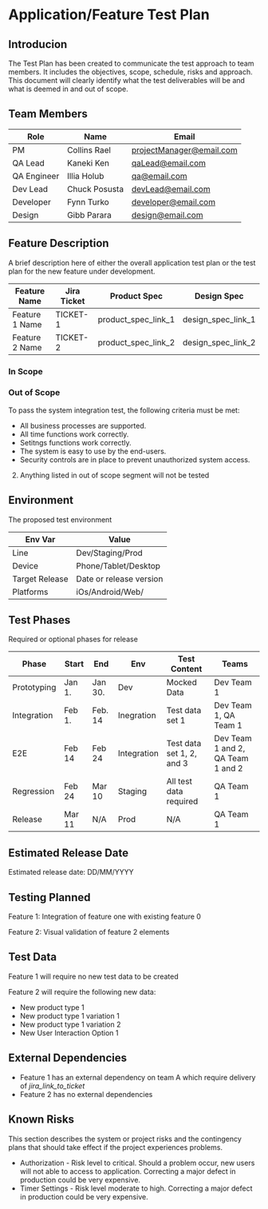 # Application/Feature Test Plan

## Introducion

The Test Plan has been created to communicate the test approach to team members. It includes the objectives, scope,
schedule, risks and approach. This document will clearly identify what the test deliverables will be and what is deemed
in and out of scope.

## Team Members

| Role        | Name          | Email                    |
|-------------|---------------|--------------------------|
| PM          | Collins Rael  | projectManager@email.com | 
| QA Lead     | Kaneki Ken    | qaLead@email.com         | 
| QA Engineer | Illia Holub   | qa@email.com             | 
| Dev Lead    | Chuck Posusta | devLead@email.com        | 
| Developer   | Fynn Turko    | developer@email.com      | 
| Design      | Gibb Parara   | design@email.com         | 

## Feature Description

A brief description here of either the overall application test plan or the test plan for the new feature under
development.

| Feature Name   | Jira Ticket | Product Spec        | Design Spec        |
|----------------|-------------|---------------------|--------------------|
| Feature 1 Name | TICKET-1    | product_spec_link_1 | design_spec_link_1 |
| Feature 2 Name | TICKET-2    | product_spec_link_2 | design_spec_link_2 |

### In Scope



### Out of Scope

To pass the system integration test, the following criteria must be met:
- All business processes are supported.
- All time functions work correctly.
- Setitngs functions work correctly.
- The system is easy to use by the end-users.
- Security controls are in place to prevent unauthorized system access.

2. Anything listed in out of scope segment will not be tested

## Environment

The proposed test environment

| Env Var        | Value                   |
|----------------|-------------------------|
| Line           | Dev/Staging/Prod        |
| Device         | Phone/Tablet/Desktop   |
| Target Release | Date or release version |
| Platforms      | iOs/Android/Web/        |

## Test Phases

Required or optional phases for release

| Phase       | Start  | End     | Env         | Test Content              | Teams                             |
|-------------|--------|---------|-------------|---------------------------|-----------------------------------|
| Prototyping | Jan 1. | Jan 30. | Dev         | Mocked Data               | Dev Team 1                        |
| Integration | Feb 1. | Feb. 14 | Inegration  | Test data set 1           | Dev Team 1, QA Team 1             | 
| E2E         | Feb 14 | Feb 24  | Integration | Test data set 1, 2, and 3 | Dev Team 1 and 2, QA Team 1 and 2 |
| Regression  | Feb 24 | Mar 10  | Staging     | All test data required    | QA Team 1                         | 
| Release     | Mar 11 | N/A     | Prod        | N/A                       | QA Team 1                         | 

## Estimated Release Date

Estimated release date: DD/MM/YYYY

## Testing Planned

Feature 1:
Integration of feature one with existing feature 0

Feature 2:
Visual validation of feature 2 elements

## Test Data

Feature 1 will require no new test data to be created

Feature 2 will require the following new data:
- New product type 1
- New product type 1 variation 1
- New product type 1 variation 2
- New User Interaction Option 1

## External Dependencies

- Feature 1 has an external dependency on team A which require delivery of *jira_link_to_ticket* 
- Feature 2 has no external dependencies

## Known Risks

This section describes the system or project risks and the contingency plans that should take effect if the project experiences problems.

- Authorization - Risk level to critical. Should a problem occur, new users will not able to access to application. Correcting a major defect in production could be very expensive.
- Timer Settings - Risk level moderate to high. Correcting a major defect in production could be very expensive.